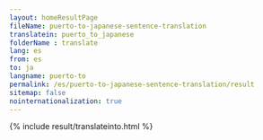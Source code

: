 ```yaml
---
layout: homeResultPage
fileName: puerto-to-japanese-sentence-translation
translatein: puerto_to_japanese
folderName : translate
lang: es
from: es
to: ja
langname: puerto-to
permalink: /es/puerto-to-japanese-sentence-translation/result
sitemap: false
nointernationalization: true
---
```

{% include result/translateinto.html %}

<script src="/js/result/translation.js" data-foldername="{{page.folderName}}" data-lang="{{page.lang}}"></script>

